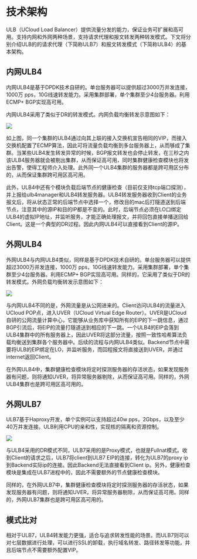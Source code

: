 
# 技术架构

ULB（UCloud Load Balancer）提供流量分发的能力，保证业务可扩展和高可用。支持内网和外网两种场景，支持请求代理和报文转发两种转发模式。下文将分别介绍ULB的的请求代理（下简称ULB7）和报文转发模式（下简称ULB4）的基本架构。

## 内网ULB4

内网ULB4是基于DPDK技术自研的。单台服务器可以提供超过3000万并发连接，1000万 pps，10G线速转发能力。采用集群部署，单个集群至少4台服务器。利用ECMP+ BGP实现高可用。

内网ULB4采用了类似于DR的转发模式。内网负载均衡转发示意图如下：

![](https://static.ucloud.cn/860b15cd48ec4d099e47886928b832e2.png)

如上图，同一个集群的ULB4通过向其上联的接入交换机宣告相同的VIP，而接入交换机配置了ECMP算法，因此可将流量负载均衡到多台服务器上，从而够成了集群。当某些ULB4发生转发异常的时候，BGP报文转发也会停止转发，在三秒之内该ULB4服务器就会被剔出集群，从而保证高可用，同时集群健康检查模块也将发出告警，使得工程师介入处理。此外同一个ULB4集群的服务器都是跨可用区分布的，从而保证集群跨可用区高可用。

此外，ULB4中还有个模块负载后端节点的健康检查（目前仅支持tcp端口探测），并上报给ulb4manager和ULB4转发服务器。ULB4转发服务器收到Client的业务报文后，将从状态正常的后端节点中选择一个，修改目的mac后打隧道送到后端节点，注意其中的源IP和目的IP都是不变的。此时，后端节点必须在LO口绑定ULB4的虚拟IP地址，并监听服务，才能正确处理报文，并将回包直接单播送回给Client。这是一个典型的DR过程。因此内网ULB4可以直接看到Client的源IP。

## 外网ULB4

外网ULB4与内网ULB4类似，同样是基于DPDK技术自研的。单台服务器可以提供超过3000万并发连接，1000万 pps，10G线速转发能力。采用集群部署，单个集群至少4台服务器。利用ECMP+ BGP实现高可用。同样的，它采用了类似于DR的转发模式。外网负载均衡转发示意图如下：

![](https://static.ucloud.cn/117279d9aac8448f9688d5ca5c282b94.png)

与内网ULB4不同的是，外网流量是从公网进来的。Client访问ULB4的流量进入UCloud POP点，进入UVER（UCloud Virtual Edge Router）。UVER是UCloud自研的公网流量计算中心，它能够从业务库中获知所有的EIP的下一跳信息，通过BGP引流后，将EIP的流量打隧道送到相应的下一跳。一个ULB4的EIP会落到ULB4集群中的所有服务器上，因此UVER将这部分流量，按照一致性哈希算法负载均衡送到集群各个服务器中。后续的流程与内网ULB4类似。Backend节点中需要将ULB的EIP绑定在LO，并监听服务，而回程报文将直接送到UVER，并通过internet返回Client。

在外网ULB4中，集群健康检查模块将定时探测服务器的存活状态，如果发现服务器有问题，则将通知UVER，将异常服务器剔除，从而保证高可用。同样的，外网ULB4集群也是跨可用区高可用的。

## 外网ULB7

ULB7基于Haproxy开发，单个实例可以支持超过40w pps，2Gbps，以及至少40万并发连接。ULB利用CPU的亲和性，实现核的隔离和资源控制。

![](https://static.ucloud.cn/c5131ef063c54fddbce7b26aaf281992.png)

与ULB4采用的DR模式不同，ULB7采用的是Proxy模式，也就是Fullnat模式。收到Client的请求之后，ULB7将client到ULB7 EIP的连接，转化为ULB7的proxy ip到Backend实际ip的连接。因此Backend无法直接看到Client ip。另外，健康检查模块是集成在ULB7进程中的，因此不需要额外的节点健康检查模块。

同样的，在外网ULB7中，集群健康检查模块将定时探测服务器的存活状态，如果发现服务器有问题，则将通知UVER，将异常服务器剔除，从而保证高可用。同样的，外网ULB7集群也是跨可用区高可用的。

## 模式比对

相对于ULB7，ULB4转发能力更强，适合与追求转发性能的场景。而ULB7则可以对七层数据进行处理，可以进行SSL的卸载，执行域名转发、路径转发等功能，并且后端节点不需要额外配置VIP。

 

